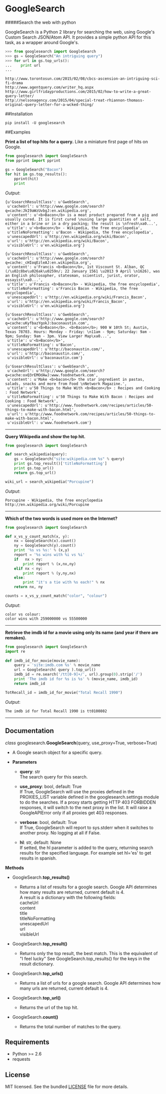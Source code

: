 # GoogleSearch
#####Search the web with python

GoogleSearch is a Python 2 library for searching the web, using
Google's Custom Search JSON/Atom API. It provides a simple
python API for this task, as a wrapper around Google's.


```python
>>> from googlesearch import GoogleSearch
>>> gs = GoogleSearch("An intriguing query")
>>> for url in gs.top_urls():
...    print url
...
```
```
http://www.torontosun.com/2015/02/08/cbcs-ascension-an-intriguing-sci-fi-drama
http://www.agentquery.com/writer_hq.aspx
http://www.girlfridayproductions.com/2015/02/how-to-write-a-great-query-letter/
http://nelsonagency.com/2015/04/special-treat-rhiannon-thomass-original-query-letter-for-a-wcked-thing/
```

##Installation

```
pip install -U googlesearch
```

##Examples

**Print a list of top hits for a query.** 
Like a miniature first page of hits on Google.

```python
from googlesearch import GoogleSearch
from pprint import pprint

gs = GoogleSearch("Bacon")
for hit in gs.top_results():
    pprint(hit)
    print
```
*Output*:
```
{u'GsearchResultClass': u'GwebSearch',
 u'cacheUrl': u'http://www.google.com/search?q=cache:JkI9aWzUvbgJ:en.wikipedia.org',
 u'content': u'<b>Bacon</b> is a meat product prepared from a pig and usually cured. It is first cured \nusing large quantities of salt, either in a brine or in a dry packing; the result is \nfresh\xa0...',
 u'title': u'<b>Bacon</b> - Wikipedia, the free encyclopedia',
 u'titleNoFormatting': u'Bacon - Wikipedia, the free encyclopedia',
 u'unescapedUrl': u'http://en.wikipedia.org/wiki/Bacon',
 u'url': u'http://en.wikipedia.org/wiki/Bacon',
 u'visibleUrl': u'en.wikipedia.org'}

{u'GsearchResultClass': u'GwebSearch',
 u'cacheUrl': u'http://www.google.com/search?q=cache:_cHIoqEzleAJ:en.wikipedia.org',
 u'content': u'Francis <b>Bacon</b>, 1st Viscount St. Alban, QC (/\u02c8be\u026ak\u0259n/; 22 January 1561 \u2013 9 April \n1626), was an English philosopher, statesman, scientist, jurist, orator, essayist\xa0...',
 u'title': u'Francis <b>Bacon</b> - Wikipedia, the free encyclopedia',
 u'titleNoFormatting': u'Francis Bacon - Wikipedia, the free encyclopedia',
 u'unescapedUrl': u'http://en.wikipedia.org/wiki/Francis_Bacon',
 u'url': u'http://en.wikipedia.org/wiki/Francis_Bacon',
 u'visibleUrl': u'en.wikipedia.org'}

{u'GsearchResultClass': u'GwebSearch',
 u'cacheUrl': u'http://www.google.com/search?q=cache:uKyfbazYgokJ:baconaustin.com',
 u'content': u'<b>Bacon</b>. <b>Bacon</b>; 900 W 10th St; Austin, Texas 78703. Hours: Monday - Friday: \n11am - 9pm; Saturday: 9am - 9pm; Sunday: 9am - 3pm. View Larger Map\xa0...',
 u'title': u'<b>Bacon</b>',
 u'titleNoFormatting': u'Bacon',
 u'unescapedUrl': u'http://baconaustin.com/',
 u'url': u'http://baconaustin.com/',
 u'visibleUrl': u'baconaustin.com'}

{u'GsearchResultClass': u'GwebSearch',
 u'cacheUrl': u'http://www.google.com/search?q=cache:oxQ3rEMOdAwJ:www.foodnetwork.com',
 u'content': u'Make <b>bacon</b> the star ingredient in pastas, salads, snacks and more from Food \nNetwork Magazine.',
 u'title': u'50 Things to Make With <b>Bacon</b> : Recipes and Cooking : Food Network',
 u'titleNoFormatting': u'50 Things to Make With Bacon : Recipes and Cooking : Food Network',
 u'unescapedUrl': u'http://www.foodnetwork.com/recipes/articles/50-things-to-make-with-bacon.html',
 u'url': u'http://www.foodnetwork.com/recipes/articles/50-things-to-make-with-bacon.html',
 u'visibleUrl': u'www.foodnetwork.com'}
```
-----------------	

**Query Wikipedia and show the top hit.**

```python
from googlesearch import GoogleSearch

def search_wikipedia(query):
    gs = GoogleSearch("site:wikipedia.com %s" % query)
	print gs.top_result()['titleNoFormatting']
	print gs.top_url()
	return gs.top_url()

wiki_url = search_wikipedia("Porcupine")
```
*Output*:
```
Porcupine - Wikipedia, the free encyclopedia
http://en.wikipedia.org/wiki/Porcupine
```
-----------------	

**Which of the two words is used more on the Internet?**

```python
from googlesearch import GoogleSearch

def x_vs_y_count_match(x, y):
	nx = GoogleSearch(x).count()
	ny = GoogleSearch(y).count()
	print '%s vs %s:' % (x,y)
	report = '%s wins with %i vs %i'
	if   nx > ny:
	    print report % (x,nx,ny)
	elif nx < ny:
	    print report % (y,ny,nx)
	else:
	    print "it's a tie with %s each!" % nx
	return nx, ny

counts = x_vs_y_count_match("color", "colour")
```
*Output*:
```
color vs colour:
color wins with 259000000 vs 55500000
```
-----------------	

**Retrieve the imdb id for a movie using only its name
(and year if there are remakes).**

```python
from googlesearch import GoogleSearch
import re
    
def imdb_id_for_movie(movie_name):
	query = 'site:imdb.com %s' % movie_name
	url = GoogleSearch( query ).top_url()
	imdb_id = re.search('/tt[0-9]+/', url).group(0).strip('/')
	print 'The imdb id for %s is %s' % (movie_name, imdb_id)
	return imdb_id

TotRecall_id = imdb_id_for_movie("Total Recall 1990")
```
*Output*:
```
The imdb id for Total Recall 1990 is tt0100802
```
-----------------	
    
## Documentation

*class* googlesearch.**GoogleSearch**(query, use_proxy=True, verbose=True)

* A Google search object for a specific query.

* **Parameters**

  * **query**: str   
  The search query for this search.

  * **use_proxy**: bool, default: True   
  If True, GoogleSearch will use the proxies defined in the
PROXIES_LIST variable defined in the googlesearch.settings module to do the
searches. If a proxy starts getting HTTP 403 FORBIDDEN responses,
it will switch to the next proxy in the list. It will raise a
GoogleAPIError only if all proxies get 403 responses. 

  * **verbose**: bool, default: True   
  If True, GoogleSearch will report to sys.stderr when it switches to
another proxy. No logging at all if False.

  * **hl**: str, default: None   
  If setted, the hl parameter is added to the query, returning search results 
for the specified language. For example set hl='es' to get results in spanish.

**Methods**

* GoogleSearch.**top_results()**

  * Returns a list of results for a google search.
Google API determines how many results are returned, current
default is 4.   
A result is a dictionary with the following fields:   
cacheUrl   
content   
title   
titleNoFormatting   
unescapedUrl   
url   
visibleUrl   


* GoogleSearch.**top_result()**

  * Returns only the top result, the best match.
This is the equivalent of "I feel lucky"
See GoogleSearch.top_results() for the keys
in the result dictionary.


* GoogleSearch.**top_urls()**

  * Returns a list of urls for a google search.
Google API determines how many urls are returned, current
default is 4.


* GoogleSearch.**top_url()**

  * Returns the url of the top hit.


* GoogleSearch.**count()**

  * Returns the total number of matches to the query.


## Requirements

- Python >= 2.6
- requests

## License

MIT licensed. See the bundled [LICENSE](https://github.com/frrmack/googlesearch/blob/master/LICENSE) file for more details.

